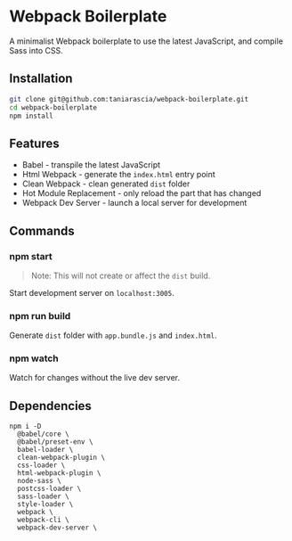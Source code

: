 # Webpack Boilerplate

A minimalist Webpack boilerplate to use the latest JavaScript, and compile Sass into CSS.

## Installation

```bash
git clone git@github.com:taniarascia/webpack-boilerplate.git
cd webpack-boilerplate
npm install
```

## Features

- Babel - transpile the latest JavaScript
- Html Webpack - generate the `index.html` entry point
- Clean Webpack - clean generated `dist` folder
- Hot Module Replacement - only reload the part that has changed
- Webpack Dev Server - launch a local server for development

## Commands

### npm start

> Note: This will not create or affect the `dist` build.

Start development server on `localhost:3005`.

### npm run build

Generate `dist` folder with `app.bundle.js` and `index.html`.

### npm watch

Watch for changes without the live dev server.

## Dependencies

```
npm i -D
  @babel/core \
  @babel/preset-env \
  babel-loader \
  clean-webpack-plugin \
  css-loader \
  html-webpack-plugin \
  node-sass \
  postcss-loader \
  sass-loader \
  style-loader \
  webpack \
  webpack-cli \
  webpack-dev-server \
```

